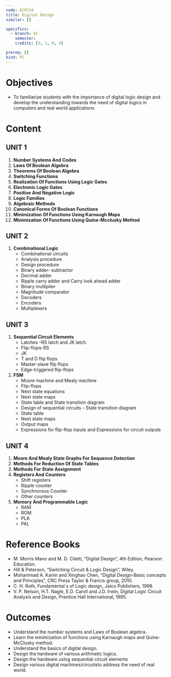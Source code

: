 ```yaml
---
code: ECPC34
title: Digital Design
similar: []

specifics:
  - branch: EC
    semester: 
    credits: [3, 1, 0, 4]

prereq: []
kind: PC
---
```


# Objectives

- To familiarize students with the importance of digital logic design and develop the understanding towards the need of digital logics in computers and real world applications

# Content

## UNIT 1

1. **Number Systems And Codes**
2. **Laws Of Boolean Algebra**
3. **Theorems Of Boolean Algebra**
4. **Switching Functions**
5. **Realization Of Functions Using Logic Gates**
6. **Electronic Logic Gates**
7. **Positive And Negative Logic**
8. **Logic Families**
9. **Algebraic Methods**
10. **Canonical Forms Of Boolean Functions**
11. **Minimization Of Functions Using Karnaugh Maps**
12. **Minimization Of Functions Using Quine-Mcclusky Method**

## UNIT 2

1. **Combinational Logic**
   - Combinational circuits
   - Analysis procedure
   - Design procedure
   - Binary adder- subtractor
   - Decimal adder
   - Ripple carry adder and Carry look ahead adder
   - Binary multiplier
   - Magnitude comparator
   - Decoders
   - Encoders
   - Multiplexers

## UNIT 3

1. **Sequential Circuit Elements**
   - Latches –RS latch and JK latch
   - Flip-flops-RS
   - JK
   - T and D flip flops
   - Master-slave flip flops
   - Edge-triggered flip-flops
2. **FSM**
   - Moore machine and Mealy machine
   - Flip-flops
   - Next state equations
   - Next state maps
   - State table and State transition diagram
   - Design of sequential circuits – State transition diagram
   - State table
   - Next state maps
   - Output maps
   - Expressions for flip-flop inputs and Expressions for circuit outputs

## UNIT 4

1. **Moore And Mealy State Graphs For Sequence Detection**
2. **Methods For Reduction Of State Tables**
3. **Methods For State Assignment**
4. **Registers And Counters**
   - Shift registers
   - Ripple counter
   - Synchronous Counter
   - Other counters
5. **Memory And Programmable Logic**
   - RAM
   - ROM
   - PLA
   - PAL

# Reference Books

- M. Morris Mano and M. D. Ciletti, “Digital Design”, 4th Edition, Pearson Education.
- Hill & Peterson, “Switching Circuit & Logic Design”, Wiley.
- Mohammad A. Karim and Xinghao Chen, “Digital Design-Basic concepts and Principles”, CRC Press Taylor & Francis group, 2010.
- C. H. Roth, Fundamental s of Logic design, Jaico Publishers, 1998.
- V. P. Nelson, H.T. Nagle, E.D. Caroll and J.D. Irwin, Digital Logic Circuit Analysis and Design, Prentice Hall International, 1995.

# Outcomes

- Understand the number systems and Laws of Boolean algebra.
- Learn the minimization of functions using Karnaugh maps and Quine-McClusky method.
- Understand the basics of digital design.
- Design the hardware of various arithmetic logics.
- Design the hardware using sequential circuit elements
- Design various digital machines/circuitsto address the need of real world.
